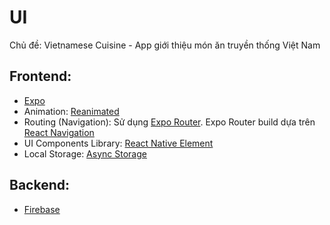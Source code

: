# UI

Chủ đề: Vietnamese Cuisine - App giới thiệu món ăn truyền thống Việt Nam

## Frontend:

- [Expo](https://expo.dev/)
- Animation: [Reanimated](https://docs.swmansion.com/react-native-reanimated/)
- Routing (Navigation): Sử dụng [Expo Router](https://docs.expo.dev/routing/introduction/). Expo Router build dựa trên [React Navigation](https://reactnavigation.org/)
- UI Components Library: [React Native Element](https://reactnativeelements.com/)
- Local Storage: [Async Storage](https://react-native-async-storage.github.io/async-storage/)

## Backend:

- [Firebase](https://firebase.google.com/)
